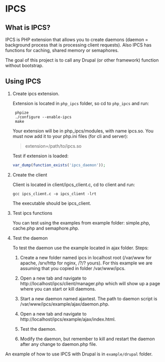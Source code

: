 IPCS
===

What is IPCS?
---

IPCS is PHP extension that allows you to create daemons (daemon = background process that is  processing client requests).
Also IPCS has functions for caching, shared memory or semaphores.

The goal of this project is to call any Drupal (or other framework) function without bootstrap.

Using IPCS
---

1. Create ipcs extension.

    Extension is located in `php_ipcs` folder, so cd to `php_ipcs` and run:

		phpize
		./configure --enable-ipcs
		make

	Your extension will be in php_ipcs/modules, with name ipcs.so. You must now add it to your php.ini files (for cli and server):
	>extension=/path/to/ipcs.so
    
	Test if extension is loaded:
    
    ```php
	var_dump(function_exists('ipcs_daemon'));
    ```

2. Create the client

	Client is located in client/ipcs_client.c, cd to client and run:
	
    `gcc ipcs_client.c -o ipcs_client -lrt`
    
	The executable should be ipcs_client.

3. Test ipcs functions

	You can test using the examples from example folder: simple.php, cache.php and semaphore.php.

4. Test the daemon

	To test the daemon use the example located in ajax folder. Steps:
	1. Create a new folder named ipcs in localhost root (/var/www for apache, /srv/http for nginx, /?/? yours). For this example we are assuming that you copied in folder /var/www/ipcs.

	2. Open a new tab and navigate to http://localhost/ipcs/client/manager.php which will show up a page where you can start or kill daemons.

	3. Start a new daemon named ajaxtest. The path to daemon script is /var/www/ipcs/example/ajax/daemon.php.

	4. Open a new tab and navigate to http://localhost/ipcs/example/ajax/index.html.

	5. Test the daemon.

	6. Modify the daemon, but remember to kill and restart the daemon after any change to daemon.php file.

An example of how to use IPCS with Drupal is in `example/drupal` folder.
